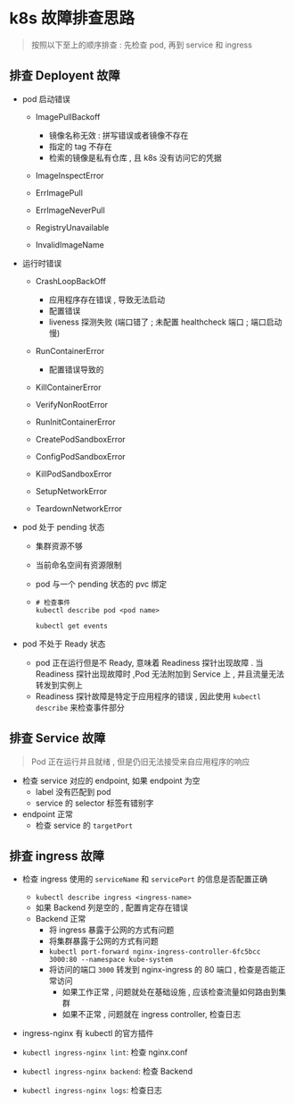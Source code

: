 # k8s 故障排查思路

> 按照以下至上的顺序排查 : 先检查 pod, 再到 service 和 ingress

## 排查 Deployent 故障

* pod 启动错误

  - ImagePullBackoff
    - 镜像名称无效 : 拼写错误或者镜像不存在
    - 指定的 tag 不存在
    - 检索的镜像是私有仓库 , 且 k8s 没有访问它的凭据

  - ImageInspectError

  - ErrImagePull

  - ErrImageNeverPull

  - RegistryUnavailable

  - InvalidImageName

* 运行时错误

  - CrashLoopBackOff
    - 应用程序存在错误 , 导致无法启动
    - 配置错误
    - liveness 探测失败 (端口错了 ; 未配置 healthcheck 端口 ; 端口启动慢)

  - RunContainerError
    - 配置错误导致的

  - KillContainerError

  - VerifyNonRootError

  - RunInitContainerError

  - CreatePodSandboxError

  - ConfigPodSandboxError

  - KillPodSandboxError

  - SetupNetworkError

  - TeardownNetworkError

* pod 处于 pending 状态

  * 集群资源不够

  * 当前命名空间有资源限制

  * pod 与一个 pending 状态的 pvc 绑定

  * ```
    # 检查事件
    kubectl describe pod <pod name>

    kubectl get events 
    ```

* pod 不处于 Ready 状态
  * pod 正在运行但是不 Ready, 意味着 Readiness 探针出现故障 . 当 Readiness 探针出现故障时 ,Pod 无法附加到 Service 上 , 并且流量无法转发到实例上
  * Readiness 探针故障是特定于应用程序的错误 , 因此使用 `kubectl describe` 来检查事件部分

## 排查 Service 故障

> Pod 正在运行并且就绪 , 但是仍旧无法接受来自应用程序的响应

* 检查 service 对应的 endpoint, 如果 endpoint 为空
  * label 没有匹配到 pod
  * service 的 selector 标签有错别字
* endpoint 正常
  * 检查 service 的 `targetPort`

## 排查 ingress 故障

* 检查 ingress 使用的 `serviceName` 和 `servicePort` 的信息是否配置正确
  * `kubectl describe ingress <ingress-name>`
  * 如果 Backend 列是空的 , 配置肯定存在错误
  * Backend 正常
    * 将 ingress 暴露于公网的方式有问题
    * 将集群暴露于公网的方式有问题
    * `kubectl port-forward nginx-ingress-controller-6fc5bcc 3000:80 --namespace kube-system`
    * 将访问的端口 `3000` 转发到 nginx-ingress 的 80 端口 , 检查是否能正常访问
      * 如果工作正常 , 问题就处在基础设施 , 应该检查流量如何路由到集群
      * 如果不正常 , 问题就在 ingress controller, 检查日志

* ingress-nginx 有 kubectl 的官方插件
* `kubectl ingress-nginx lint`: 检查 nginx.conf
* `kubectl ingress-nginx backend`: 检查 Backend
* `kubectl ingress-nginx logs`: 检查日志
